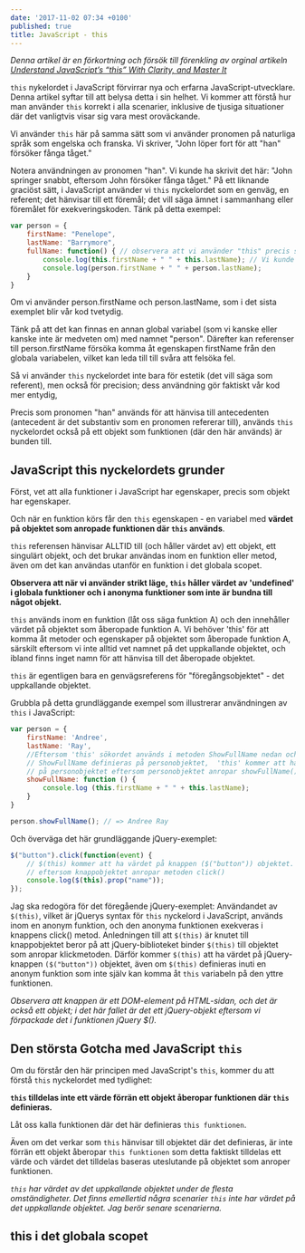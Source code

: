 ```yaml
---
date: '2017-11-02 07:34 +0100'
published: true
title: JavaScript - this
---
```

*Denna artikel är en förkortning och försök till förenkling av orginal artikeln [Understand JavaScript’s “this” With Clarity, and Master It](http://javascriptissexy.com/understand-javascripts-this-with-clarity-and-master-it/)*

`this` nykelordet i JavaScript förvirrar nya och erfarna JavaScript-utvecklare. Denna artikel syftar till att belysa detta i sin helhet. Vi kommer att förstå hur man använder `this` korrekt i alla scenarier, inklusive de tjusiga situationer där det vanligtvis visar sig vara mest oroväckande.

Vi använder `this` här på samma sätt som vi använder pronomen på naturliga språk som engelska och franska. Vi skriver, "John löper fort för att "han" försöker fånga tåget."

Notera användningen av pronomen "han". Vi kunde ha skrivit det här: "John springer snabbt, eftersom John försöker fånga tåget." På ett liknande graciöst sätt, i JavaScript använder vi `this` nyckelordet som en genväg, en referent; det hänvisar till ett föremål; det vill säga ämnet i sammanhang eller föremålet för exekveringskoden. Tänk på detta exempel:

```js
var person = {
    firstName: "Penelope",
    lastName: "Barrymore",
    fullName: function() { // observera att vi använder "this" precis som vi använde "han" i tidigare
        console.log(this.firstName + " " + this.lastName); // Vi kunde också ha skrivit this
        console.log(person.firstName + " " + person.lastName);
    }
}
```

Om vi använder person.firstName och person.lastName, som i det sista exemplet blir vår kod tvetydig.

Tänk på att det kan finnas en annan global variabel (som vi kanske eller kanske inte är medveten om) med namnet "person". Därefter kan referenser till person.firstName försöka komma åt egenskapen firstName från den globala variabelen, vilket kan leda till till svåra att felsöka fel.

Så vi använder `this` nyckelordet inte bara för estetik (det vill säga som referent), men också för precision; dess användning gör faktiskt vår kod mer entydig, 

Precis som pronomen "han" används för att hänvisa till antecedenten (antecedent är det substantiv som en pronomen refererar till), används `this` nyckelordet också på ett objekt som funktionen (där den här används) är bunden till.

## JavaScript this nyckelordets grunder

Först, vet att alla funktioner i JavaScript har egenskaper, precis som objekt har egenskaper.

Och när en funktion körs får den `this` egenskapen - en variabel med **värdet på objektet som anropade funktionen där `this` används**.

`this` referensen hänvisar ALLTID till (och håller värdet av) ett objekt, ett singulärt objekt, och det brukar användas inom en funktion eller metod, även om det kan användas utanför en funktion i det globala scopet.

**Observera att när vi använder strikt läge, `this` håller värdet av 'undefined' i globala funktioner och i anonyma funktioner som inte är bundna till något objekt.**

`this` används inom en funktion (låt oss säga funktion A) och den innehåller värdet på objektet som åberopade funktion A. Vi behöver 'this' för att komma åt metoder och egenskaper på objektet som åberopade funktion A, särskilt eftersom vi inte alltid vet namnet på det uppkallande objektet, och ibland finns inget namn för att hänvisa till det åberopade objektet.

`this` är egentligen bara en genvägsreferens för "föregångsobjektet" - det uppkallande objektet.

Grubbla på detta grundläggande exempel som illustrerar användningen av `this` i JavaScript:

```js
var person = {
    firstName: 'Andree',
    lastName: 'Ray',
    //Eftersom 'this' sökordet används i metoden ShowFullName nedan och metoden
    // ShowFullName definieras på personobjektet,  'this' kommer att ha värdet
    // på personobjektet eftersom personobjektet anropar showFullName()
    showFullName: function () {
        console.log (this.firstName + " " + this.lastName);
    }
}

person.showFullName(); // => Andree Ray
```

Och överväga det här grundläggande jQuery-exemplet:

```js
$("button").click(function(event) {
    // $(this) kommer att ha värdet på knappen ($("button")) objektet.
    // eftersom knappobjektet anropar metoden click()
    console.log($(this).prop("name"));
});
```

Jag ska redogöra för det föregående jQuery-exemplet: Användandet av `$(this)`, vilket är jQuerys syntax för `this` nyckelord i JavaScript, används inom en anonym funktion, och den anonyma funktionen exekveras i knappens click() metod. Anledningen till att `$(this)` är knutet till knappobjektet beror på att jQuery-biblioteket binder `$(this)` till objektet som anropar klickmetoden. Därför kommer `$(this)` att ha värdet på jQuery-knappen `($("button"))` objektet, även om `$(this)` definieras inuti en anonym funktion som inte själv kan komma åt `this` variabeln på den yttre funktionen.

*Observera att knappen är ett DOM-element på HTML-sidan, och det är också ett objekt; i det här fallet är det ett jQuery-objekt eftersom vi förpackade det i funktionen jQuery $().*

## Den största Gotcha med JavaScript `this` 

Om du förstår den här principen med JavaScript's `this`, kommer du att förstå `this` nyckelordet med tydlighet:

**`this` tilldelas inte ett värde förrän ett objekt åberopar funktionen där `this` definieras.**

Låt oss kalla funktionen där det här definieras `this funktionen`.

Även om det verkar som `this` hänvisar till objektet där det definieras, är inte förrän ett objekt åberopar `this funktionen` som detta faktiskt tilldelas ett värde och värdet det tilldelas baseras uteslutande på objektet som anroper funktionen. 

*`this` har värdet av det uppkallande objektet under de flesta omständigheter. Det finns emellertid några scenarier `this` inte har värdet på det uppkallande objektet. Jag berör senare scenarierna.*

## this i det globala scopet




